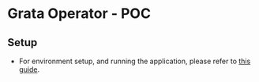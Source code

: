 # Grata Operator - POC

## Setup

- For environment setup, and running the application, please refer to [this guide](https://reactnative-archive-august-2023.netlify.app/docs/0.67/environment-setup).
